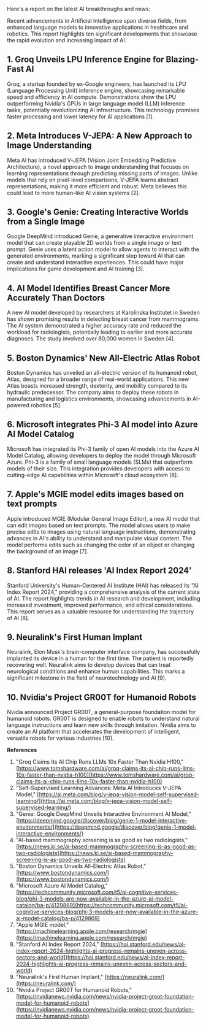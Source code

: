 Here's a report on the latest AI breakthroughs and news:

Recent advancements in Artificial Intelligence span diverse fields, from enhanced language models to innovative applications in healthcare and robotics. This report highlights ten significant developments that showcase the rapid evolution and increasing impact of AI.

## 1. Groq Unveils LPU Inference Engine for Blazing-Fast AI

Groq, a startup founded by ex-Google engineers, has launched its LPU (Language Processing Unit) inference engine, showcasing remarkable speed and efficiency in AI compute. Demonstrations show the LPU outperforming Nvidia's GPUs in large language model (LLM) inference tasks, potentially revolutionizing AI infrastructure. This technology promises faster processing and lower latency for AI applications [1].

## 2. Meta Introduces V-JEPA: A New Approach to Image Understanding

Meta AI has introduced V-JEPA (Vision Joint Embedding Predictive Architecture), a novel approach to image understanding that focuses on learning representations through predicting missing parts of images. Unlike models that rely on pixel-level comparisons, V-JEPA learns abstract representations, making it more efficient and robust. Meta believes this could lead to more human-like AI vision systems [2].

## 3. Google's Genie: Creating Interactive Worlds from a Single Image

Google DeepMind introduced Genie, a generative interactive environment model that can create playable 2D worlds from a single image or text prompt. Genie uses a latent action model to allow agents to interact with the generated environments, marking a significant step toward AI that can create and understand interactive experiences. This could have major implications for game development and AI training [3].

## 4. AI Model Identifies Breast Cancer More Accurately Than Doctors

A new AI model developed by researchers at Karolinska Institutet in Sweden has shown promising results in detecting breast cancer from mammograms. The AI system demonstrated a higher accuracy rate and reduced the workload for radiologists, potentially leading to earlier and more accurate diagnoses. The study involved over 80,000 women in Sweden [4].

## 5. Boston Dynamics' New All-Electric Atlas Robot

Boston Dynamics has unveiled an all-electric version of its humanoid robot, Atlas, designed for a broader range of real-world applications. This new Atlas boasts increased strength, dexterity, and mobility compared to its hydraulic predecessor. The company aims to deploy these robots in manufacturing and logistics environments, showcasing advancements in AI-powered robotics [5].

## 6. Microsoft integrates Phi-3 AI model into Azure AI Model Catalog

Microsoft has integrated its Phi-3 family of open AI models into the Azure AI Model Catalog, allowing developers to deploy the model through Microsoft Azure. Phi-3 is a family of small language models (SLMs) that outperform models of their size. This integration provides developers with access to cutting-edge AI capabilities within Microsoft's cloud ecosystem [6].

## 7. Apple's MGIE model edits images based on text prompts

Apple introduced MGIE (Modular General Image Editor), a new AI model that can edit images based on text prompts. The model allows users to make precise edits to images using natural language instructions, demonstrating advances in AI's ability to understand and manipulate visual content. The model performs edits such as changing the color of an object or changing the background of an image [7].

## 8. Stanford HAI releases 'AI Index Report 2024'

Stanford University's Human-Centered AI Institute (HAI) has released its "AI Index Report 2024," providing a comprehensive analysis of the current state of AI. The report highlights trends in AI research and development, including increased investment, improved performance, and ethical considerations. This report serves as a valuable resource for understanding the trajectory of AI [8].

## 9. Neuralink's First Human Implant

Neuralink, Elon Musk's brain-computer interface company, has successfully implanted its device in a human for the first time. The patient is reportedly recovering well. Neuralink aims to develop devices that can treat neurological conditions and enhance human capabilities. This marks a significant milestone in the field of neurotechnology and AI [9].

## 10. Nvidia's Project GR00T for Humanoid Robots

Nvidia announced Project GR00T, a general-purpose foundation model for humanoid robots. GR00T is designed to enable robots to understand natural language instructions and learn new skills through imitation. Nvidia aims to create an AI platform that accelerates the development of intelligent, versatile robots for various industries [10].

**References**

1.  "Groq Claims Its AI Chip Runs LLMs 10x Faster Than Nvidia H100," [https://www.tomshardware.com/ai/groq-claims-its-ai-chip-runs-llms-10x-faster-than-nvidia-h100](https://www.tomshardware.com/ai/groq-claims-its-ai-chip-runs-llms-10x-faster-than-nvidia-h100)
2.  "Self-Supervised Learning Advances: Meta AI Introduces V-JEPA Model," [https://ai.meta.com/blog/v-jepa-vision-model-self-supervised-learning/](https://ai.meta.com/blog/v-jepa-vision-model-self-supervised-learning/)
3.  "Genie: Google DeepMind Unveils Interactive Environment AI Model," [https://deepmind.google/discover/blog/genie-1-model-interactive-environments/](https://deepmind.google/discover/blog/genie-1-model-interactive-environments/)
4.  "AI-based mammography screening is as good as two radiologists," [https://news.ki.se/ai-based-mammography-screening-is-as-good-as-two-radiologists](https://news.ki.se/ai-based-mammography-screening-is-as-good-as-two-radiologists)
5.  "Boston Dynamics Unveils All-Electric Atlas Robot," [https://www.bostondynamics.com/](https://www.bostondynamics.com/)
6. "Microsoft Azure AI Model Catalog," [https://techcommunity.microsoft.com/t5/ai-cognitive-services-blog/phi-3-models-are-now-available-in-the-azure-ai-model-catalog/ba-p/4129869](https://techcommunity.microsoft.com/t5/ai-cognitive-services-blog/phi-3-models-are-now-available-in-the-azure-ai-model-catalog/ba-p/4129869)
7. "Apple MGIE model," [https://machinelearning.apple.com/research/mgie](https://machinelearning.apple.com/research/mgie)
8. "Stanford AI Index Report 2024," [https://hai.stanford.edu/news/ai-index-report-2024-highlights-ai-progress-remains-uneven-across-sectors-and-world](https://hai.stanford.edu/news/ai-index-report-2024-highlights-ai-progress-remains-uneven-across-sectors-and-world)
9. "Neuralink's First Human Implant," [https://neuralink.com/](https://neuralink.com/)
10. "Nvidia Project GR00T for Humanoid Robots," [https://nvidianews.nvidia.com/news/nvidia-project-groot-foundation-model-for-humanoid-robots](https://nvidianews.nvidia.com/news/nvidia-project-groot-foundation-model-for-humanoid-robots)
